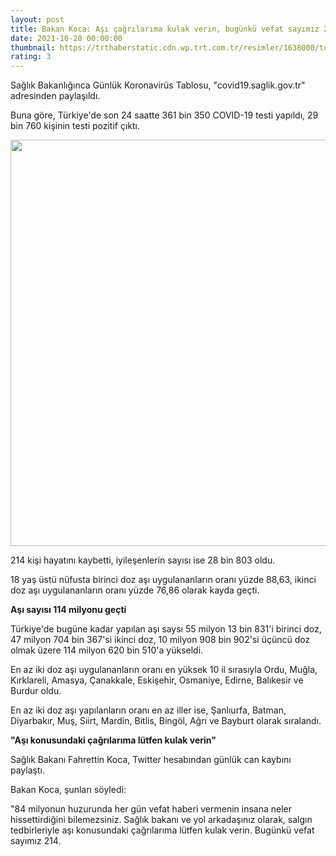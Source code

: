 ```yaml
--- 
layout: post
title: Bakan Koca: Aşı çağrılarıma kulak verin, bugünkü vefat sayımız 214
date: 2021-10-20 00:00:00
thumbnail: https://trthaberstatic.cdn.wp.trt.com.tr/resimler/1638000/turkiye-yogun-bakim-aa-1639861.jpg
rating: 3
---
```

<p>
	Sağlık Bakanlığınca Günlük Koronavirüs Tablosu, "covid19.saglik.gov.tr" adresinden paylaşıldı.</p>
<p>
	Buna göre, Türkiye'de son 24 saatte 361 bin 350 COVID-19 testi yapıldı, 29 bin 760 kişinin testi pozitif çıktı.</p>
<p>
	<img alt="" src="dosyalar/images/20 ekim.jpg" style="width: 650px; height: 650px;" /></p>
<p>
	214 kişi hayatını kaybetti, iyileşenlerin sayısı ise 28 bin 803 oldu.</p>
<p>
	18 yaş üstü nüfusta birinci doz aşı uygulananların oranı yüzde 88,63, ikinci doz aşı uygulananların oranı yüzde 76,86 olarak kayda geçti.</p>
<p>
	<strong>Aşı sayısı 114 milyonu geçti</strong></p>
<p>
	Türkiye'de bugüne kadar yapılan aşı saysı 55 milyon 13 bin 831'i birinci doz, 47 milyon 704 bin 367'si ikinci doz, 10 milyon 908 bin 902'si üçüncü doz olmak üzere 114 milyon 620 bin 510'a yükseldi.</p>
<p>
	En az iki doz aşı uygulananların oranı en yüksek 10 il sırasıyla Ordu, Muğla, Kırklareli, Amasya, Çanakkale, Eskişehir, Osmaniye, Edirne, Balıkesir ve Burdur oldu.</p>
<p>
	En az iki doz aşı yapılanların oranı en az iller ise, Şanlıurfa, Batman, Diyarbakır, Muş, Siirt, Mardin, Bitlis, Bingöl, Ağrı ve Bayburt olarak sıralandı.</p>
<p>
	<strong>"Aşı konusundaki çağrılarıma lütfen kulak verin"</strong></p>
<p>
	Sağlık Bakanı Fahrettin Koca, Twitter hesabından günlük can kaybını paylaştı. </p>
<p>
	Bakan Koca, şunları söyledi:</p>
<p>
	"84 milyonun huzurunda her gün vefat haberi vermenin insana neler hissettirdiğini bilemezsiniz. Sağlık bakanı ve yol arkadaşınız olarak, salgın tedbirleriyle aşı konusundaki çağrılarıma lütfen kulak verin. Bugünkü vefat sayımız 214.</p>
